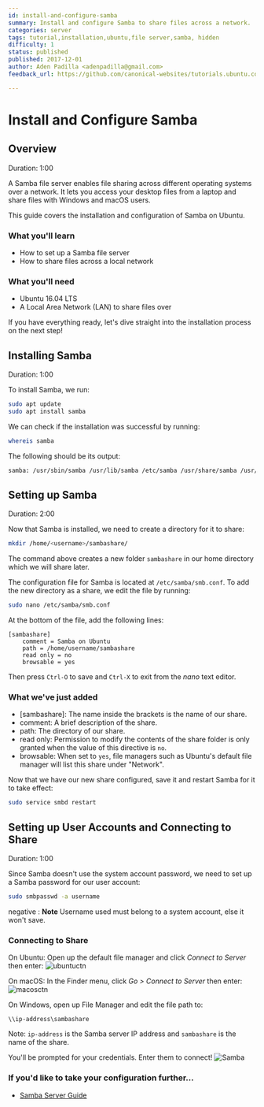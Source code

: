 ```yaml
---
id: install-and-configure-samba
summary: Install and configure Samba to share files across a network.
categories: server
tags: tutorial,installation,ubuntu,file server,samba, hidden
difficulty: 1
status: published
published: 2017-12-01
author: Aden Padilla <adenpadilla@gmail.com>
feedback_url: https://github.com/canonical-websites/tutorials.ubuntu.com/issues

---
```


# Install and Configure Samba

## Overview
Duration: 1:00

A Samba file server enables file sharing across different operating systems over a network. It lets you access your desktop files from a laptop and share files with Windows and macOS users.

This guide covers the installation and configuration of Samba on Ubuntu.

### What you'll learn
- How to set up a Samba file server
- How to share files across a local network

### What you'll need
- Ubuntu 16.04 LTS
- A Local Area Network (LAN) to share files over

If you have everything ready, let's dive straight into the installation process on the next step!

## Installing Samba
Duration: 1:00

To install Samba, we run:
```bash
sudo apt update
sudo apt install samba
```
We can check if the installation was successful by running:
```bash
whereis samba
```
The following should be its output:
```bash
samba: /usr/sbin/samba /usr/lib/samba /etc/samba /usr/share/samba /usr/share/man/man7/samba.7.gz /usr/share/man/man8/samba.8.gz
```

## Setting up Samba
Duration: 2:00

Now that Samba is installed, we need to create a directory for it to share:
```bash
mkdir /home/<username>/sambashare/
```
The command above creates a new folder `sambashare` in our home directory which we will share later.

The configuration file for Samba is located at `/etc/samba/smb.conf`. To add the new directory as a share, we edit the file by running:
```bash
sudo nano /etc/samba/smb.conf
```
At the bottom of the file, add the following lines:
```
[sambashare]
    comment = Samba on Ubuntu
    path = /home/username/sambashare
    read only = no
    browsable = yes
```
Then press `Ctrl-O` to save and `Ctrl-X` to exit from the *nano* text editor.


### What we've just added
- [sambashare]: The name inside the brackets is the name of our share.
- comment: A brief description of the share.
- path: The directory of our share.
- read only: Permission to modify the contents of the share folder is only granted when the value of this directive is `no`.
- browsable: When set to `yes`, file managers such as Ubuntu's default file manager will list this share under "Network".

Now that we have our new share configured, save it and restart Samba for it to take effect:
```bash
sudo service smbd restart
```

## Setting up User Accounts and Connecting to Share
Duration: 1:00

Since Samba doesn't use the system account password, we need to set up a Samba password for our user account:
```bash
sudo smbpasswd -a username
```

negative
: **Note**
Username used must belong to a system account, else it won't save.

### Connecting to Share
On Ubuntu:
Open up the default file manager and click *Connect to Server* then enter:
![ubuntuctn](images/ubuntuctn.png)

On macOS:
In the Finder menu, click *Go > Connect to Server* then enter:
![macosctn](images/macosctn.png)

On Windows, open up File Manager and edit the file path to:
```address
\\ip-address\sambashare
```
Note: `ip-address` is the Samba server IP address and `sambashare` is the name of the share.

You'll be prompted for your credentials. Enter them to connect!
![Samba](images/end.png)

### If you'd like to take your configuration further...
- [Samba Server Guide](https://help.ubuntu.com/community/Samba/SambaServerGuide)
